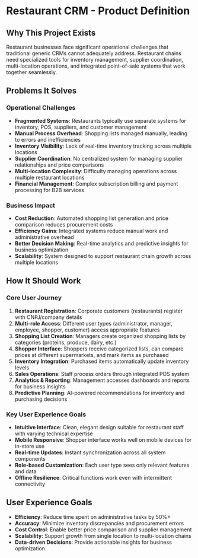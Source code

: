 # Restaurant CRM - Product Definition

## Why This Project Exists
Restaurant businesses face significant operational challenges that traditional generic CRMs cannot adequately address. Restaurant chains need specialized tools for inventory management, supplier coordination, multi-location operations, and integrated point-of-sale systems that work together seamlessly.

## Problems It Solves

### Operational Challenges
- **Fragmented Systems**: Restaurants typically use separate systems for inventory, POS, suppliers, and customer management
- **Manual Process Overhead**: Shopping lists managed manually, leading to errors and inefficiencies
- **Inventory Visibility**: Lack of real-time inventory tracking across multiple locations
- **Supplier Coordination**: No centralized system for managing supplier relationships and price comparisons
- **Multi-location Complexity**: Difficulty managing operations across multiple restaurant locations
- **Financial Management**: Complex subscription billing and payment processing for B2B services

### Business Impact
- **Cost Reduction**: Automated shopping list generation and price comparison reduces procurement costs
- **Efficiency Gains**: Integrated systems reduce manual work and administrative overhead
- **Better Decision Making**: Real-time analytics and predictive insights for business optimization
- **Scalability**: System designed to support restaurant chain growth across multiple locations

## How It Should Work

### Core User Journey
1. **Restaurant Registration**: Corporate customers (restaurants) register with CNPJ/company details
2. **Multi-role Access**: Different user types (administrator, manager, employee, shopper, customer) access appropriate features
3. **Shopping List Creation**: Managers create organized shopping lists by categories (proteins, produce, dairy, etc.)
4. **Shopper Interface**: Shoppers receive categorized lists, can compare prices at different supermarkets, and mark items as purchased
5. **Inventory Integration**: Purchased items automatically update inventory levels
6. **Sales Operations**: Staff process orders through integrated POS system
7. **Analytics & Reporting**: Management accesses dashboards and reports for business insights
8. **Predictive Planning**: AI-powered recommendations for inventory and purchasing decisions

### Key User Experience Goals
- **Intuitive Interface**: Clean, elegant design suitable for restaurant staff with varying technical expertise
- **Mobile Responsive**: Shopper interface works well on mobile devices for in-store use
- **Real-time Updates**: Instant synchronization across all system components
- **Role-based Customization**: Each user type sees only relevant features and data
- **Offline Resilience**: Critical functions work even with intermittent connectivity

## User Experience Goals
- **Efficiency**: Reduce time spent on administrative tasks by 50%+
- **Accuracy**: Minimize inventory discrepancies and procurement errors
- **Cost Control**: Enable better price comparison and supplier management
- **Scalability**: Support growth from single location to multi-location chains
- **Data-driven Decisions**: Provide actionable insights for business optimization